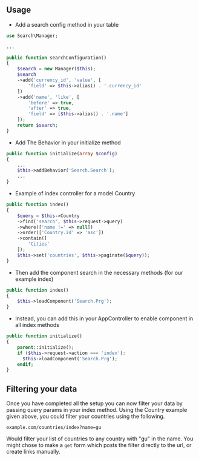 ## Usage

* Add a search config method in your table
```php
use Search\Manager;

...

public function searchConfiguration()
{
    $search = new Manager($this);
    $search
    ->add('currency_id', 'value', [
        'field' => $this->alias() . '.currency_id'
    ])
    ->add('name', 'like', [
        'before' => true,
        'after' => true,
        'field' => [$this->alias() . '.name']
    ]);
    return $search;
}
```

* Add The Behavior in your initialize method
```php
public function initialize(array $config)
{
    ...
    $this->addBehavior('Search.Search');
    ...
}
```

* Example of index controller for a model Country
```php
public function index()
{
    $query = $this->Country
    ->find('search', $this->request->query)
    ->where(['name !=' => null])
    ->order(['Country.id' => 'asc'])
    ->contain([
        'Cities'
    ]);
    $this->set('countries', $this->paginate($query));
}
```

* Then add the component search in the necessary methods (for our example index)
```php
public function index()
{
    $this->loadComponent('Search.Prg');
}
```

* Instead, you can add this in your AppController to enable component in all index methods
```php
public function initialize()
{
    parent::initialize();
    if ($this->request->action === 'index'):
      $this->loadComponent('Search.Prg');
    endif;
}
```

## Filtering your data
Once you have completed all the setup you can now filter your data by passing
query params in your index method. Using the Country example given above, you
could filter your countries using the following.

`example.com/countries/index?name=gu`

Would filter your list of countries to any country with "gu" in the name. You
might chose to make a `get` form which posts the filter directly to the url, or
create links manually.
